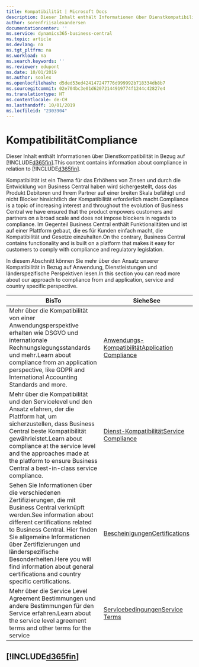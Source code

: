 ```yaml
---
title: Kompatibilität | Microsoft Docs
description: Dieser Inhalt enthält Informationen über Dienstkompatibilität in Bezug auf Business Central.
author: sorenfriisalexandersen
documentationcenter: ''
ms.service: dynamics365-business-central
ms.topic: article
ms.devlang: na
ms.tgt_pltfrm: na
ms.workload: na
ms.search.keywords: ''
ms.reviewer: edupont
ms.date: 10/01/2019
ms.author: soalex
ms.openlocfilehash: d5ded53ed424147247776d999992b718334db8b7
ms.sourcegitcommit: 02e704bc3e01d62072144919774f1244c42827e4
ms.translationtype: HT
ms.contentlocale: de-CH
ms.lasthandoff: 10/01/2019
ms.locfileid: "2303904"
---
```

# <a name="compliance"></a><span data-ttu-id="00b1c-103">Kompatibilität</span><span class="sxs-lookup"><span data-stu-id="00b1c-103">Compliance</span></span>
<span data-ttu-id="00b1c-104">Dieser Inhalt enthält Informationen über Dienstkompatibilität in Bezug auf [!INCLUDE[d365fin](../includes/d365fin_md.md)].</span><span class="sxs-lookup"><span data-stu-id="00b1c-104">This content contains information about compliance in relation to [!INCLUDE[d365fin](../includes/d365fin_md.md)].</span></span>  

<span data-ttu-id="00b1c-105">Kompatibilität ist ein Thema für das Erhöhens von Zinsen und durch die Entwicklung von Business Central  haben wird sichergestellt, dass das Produkt Debitoren und Ihrem Partner auf einer breiten Skala befähigt und nicht Blocker hinsichtlich der Kompatibilität erforderlich macht.</span><span class="sxs-lookup"><span data-stu-id="00b1c-105">Compliance is a topic of increasing interest and throughout the evolution of Business Central we have ensured that the product empowers customers and partners on a broad scale and does not impose blockers in regards to compliance.</span></span> <span data-ttu-id="00b1c-106">Im Gegenteil Business Central enthält Funktionalitäten und ist auf einer Plattform gebaut, die es für Kunden einfach macht, die Kompatibilität und Gesetze einzuhalten.</span><span class="sxs-lookup"><span data-stu-id="00b1c-106">On the contrary, Business Central contains functionality and is built on a platform that makes it easy for customers to comply with compliance and regulatory legislation.</span></span>

<span data-ttu-id="00b1c-107">In diesem Abschnitt können Sie mehr über den Ansatz unserer Kompatibilität in Bezug auf Anwendung, Dienstleistungen und länderspezifische Perspektiven lesen.</span><span class="sxs-lookup"><span data-stu-id="00b1c-107">In this section you can read more about our approach to compliance from and application, service and country specific perspective.</span></span>

|<span data-ttu-id="00b1c-108">**Bis**</span><span class="sxs-lookup"><span data-stu-id="00b1c-108">**To**</span></span>|<span data-ttu-id="00b1c-109">**Siehe**</span><span class="sxs-lookup"><span data-stu-id="00b1c-109">**See**</span></span>|  
|------------|-------------|  
|<span data-ttu-id="00b1c-110">Mehr über die Kompatibilität von einer Anwendungsperspektive erhalten wie DSGVO und internationale Rechnungslegungsstandards und mehr.</span><span class="sxs-lookup"><span data-stu-id="00b1c-110">Learn about compliance from an application perspective, like GDPR and International Accounting Standards and more.</span></span>|[<span data-ttu-id="00b1c-111">Anwendungs-Kompatibilität</span><span class="sxs-lookup"><span data-stu-id="00b1c-111">Application Compliance</span></span>](compliance-application-compliance.md)|  
|<span data-ttu-id="00b1c-112">Mehr über die Kompatibilität und den Servicelevel und den Ansatz efahren, der die Plattform hat, um sicherzustellen, dass Business Central beste Kompatibilität gewährleistet.</span><span class="sxs-lookup"><span data-stu-id="00b1c-112">Learn about compliance at the service level and the approaches made at the platform to ensure Business Central a best-in-class service compliance.</span></span>|[<span data-ttu-id="00b1c-113">Dienst-Kompatibilität</span><span class="sxs-lookup"><span data-stu-id="00b1c-113">Service Compliance</span></span>](compliance-service-compliance.md)|  
|<span data-ttu-id="00b1c-114">Sehen Sie Informationen über die verschiedenen Zertifizierungen, die mit Business Central verknüpft werden.</span><span class="sxs-lookup"><span data-stu-id="00b1c-114">See information about different certifications related to Business Central.</span></span> <span data-ttu-id="00b1c-115">Hier finden Sie allgemeine Informationen über Zertifizierungen und länderspezifische Besonderheiten.</span><span class="sxs-lookup"><span data-stu-id="00b1c-115">Here you will find information about general certifications and country specific certifications.</span></span>|[<span data-ttu-id="00b1c-116">Bescheinigungen</span><span class="sxs-lookup"><span data-stu-id="00b1c-116">Certifications</span></span>](compliance-certifications.md)|  
|<span data-ttu-id="00b1c-117">Mehr über die Service Level Agreement Bestimmungen und andere Bestimmungen für den Service erfahren.</span><span class="sxs-lookup"><span data-stu-id="00b1c-117">Learn about the service level agreement terms and other terms for the service</span></span>|[<span data-ttu-id="00b1c-118">Servicebedingungen</span><span class="sxs-lookup"><span data-stu-id="00b1c-118">Service Terms</span></span>](compliance-service-compliance.md#service-terms)|  

## [!INCLUDE[d365fin](../includes/free_trial_md.md)]  
